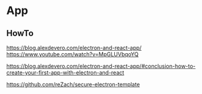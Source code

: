 # App


## HowTo

https://blog.alexdevero.com/electron-and-react-app/
https://www.youtube.com/watch?v=MpGLUVbqoYQ

https://blog.alexdevero.com/electron-and-react-app/#conclusion-how-to-create-your-first-app-with-electron-and-react

https://github.com/reZach/secure-electron-template
